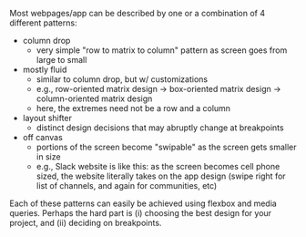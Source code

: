 Most webpages/app can be described by one or a combination of 4 different patterns:
* column drop
  - very simple "row to matrix to column" pattern as screen goes from large to small
* mostly fluid
  - similar to column drop, but w/ customizations
  - e.g., row-oriented matrix design -> box-oriented matrix design -> column-oriented matrix design
  - here, the extremes need not be a row and a column
* layout shifter
  - distinct design decisions that may abruptly change at breakpoints
* off canvas
  - portions of the screen become "swipable" as the screen gets smaller in size
  - e.g., Slack website is like this: as the screen becomes cell phone sized, the website literally takes on the app design (swipe right for list of channels, and again for communities, etc)
  
Each of these patterns can easily be achieved using flexbox and media queries. Perhaps
the hard part is (i) choosing the best design for your project, and (ii) deciding on breakpoints.

